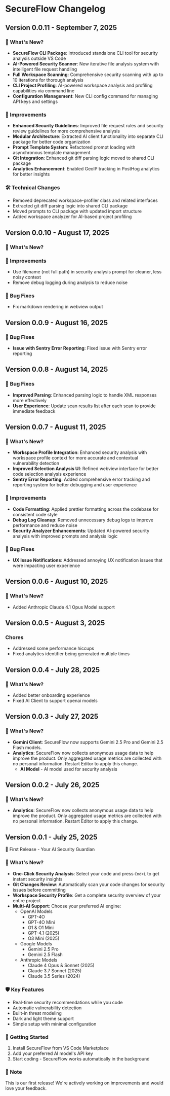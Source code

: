 # SecureFlow Changelog

## Version 0.0.11 - September 7, 2025

### 🚀 What's New?

- **SecureFlow CLI Package**: Introduced standalone CLI tool for security analysis outside VS Code
- **AI-Powered Security Scanner**: New iterative file analysis system with intelligent file request handling
- **Full Workspace Scanning**: Comprehensive security scanning with up to 10 iterations for thorough analysis
- **CLI Project Profiling**: AI-powered workspace analysis and profiling capabilities via command line
- **Configuration Management**: New CLI config command for managing API keys and settings

### 🔧 Improvements

- **Enhanced Security Guidelines**: Improved file request rules and security review guidelines for more comprehensive analysis
- **Modular Architecture**: Extracted AI client functionality into separate CLI package for better code organization
- **Prompt Template System**: Refactored prompt loading with asynchronous template management
- **Git Integration**: Enhanced git diff parsing logic moved to shared CLI package
- **Analytics Enhancement**: Enabled GeoIP tracking in PostHog analytics for better insights

### 🛠️ Technical Changes

- Removed deprecated workspace-profiler class and related interfaces
- Extracted git diff parsing logic into shared CLI package
- Moved prompts to CLI package with updated import structure
- Added workspace analyzer for AI-based project profiling

## Version 0.0.10 - August 17, 2025

### 🚀 What's New?

### 🔧 Improvements

- Use filename (not full path) in security analysis prompt for cleaner, less noisy context
- Remove debug logging during analysis to reduce noise

### 🐛 Bug Fixes

- Fix markdown rendering in webview output

## Version 0.0.9 - August 16, 2025

### 🐛 Bug Fixes

- **Issue with Sentry Error Reporting**: Fixed issue with Sentry error reporting


## Version 0.0.8 - August 14, 2025

### 🐛 Bug Fixes

- **Improved Parsing**: Enhanced parsing logic to handle XML responses more effectively
- **User Experience**: Update scan results list after each scan to provide immediate feedback


## Version 0.0.7 - August 11, 2025

### 🚀 What's New?

- **Workspace Profile Integration**: Enhanced security analysis with workspace profile context for more accurate and contextual vulnerability detection
- **Improved Selection Analysis UI**: Refined webview interface for better code selection analysis experience
- **Sentry Error Reporting**: Added comprehensive error tracking and reporting system for better debugging and user experience

### 🔧 Improvements

- **Code Formatting**: Applied prettier formatting across the codebase for consistent code style
- **Debug Log Cleanup**: Removed unnecessary debug logs to improve performance and reduce noise
- **Security Analyzer Enhancements**: Updated AI-powered security analysis with improved prompts and analysis logic

### 🐛 Bug Fixes

- **UX Issue Notifications**: Addressed annoying UX notification issues that were impacting user experience

## Version 0.0.6 - August 10, 2025

### 🚀 What's New?

- Added Anthropic Claude 4.1 Opus Model support

## Version 0.0.5 - August 3, 2025

### Chores

- Addressed some performance hiccups
- Fixed analytics identifier being generated multiple times

## Version 0.0.4 - July 28, 2025

### 🚀 What's New?

- Added better onboarding experience
- Fixed AI Client to support openai models


## Version 0.0.3 - July 27, 2025

### 🎯 What's New?
- **Gemini Client**: SecureFlow now supports Gemini 2.5 Pro and Gemini 2.5 Flash models.
- **Analytics**: SecureFlow now collects anonymous usage data to help improve the product. Only aggregated usage metrics are collected with no personal information. Restart Editor to apply this change.
  - **AI Model** - AI model used for security analysis
  

## Version 0.0.2 - July 26, 2025

### 🎯 What's New?
- **Analytics**: SecureFlow now collects anonymous usage data to help improve the product. Only aggregated usage metrics are collected with no personal information. Restart Editor to apply this change.

## Version 0.0.1 - July 25, 2025

🚀 First Release - Your AI Security Guardian

### 🎯 What's New?
- **One-Click Security Analysis**: Select your code and press `Cmd+L` to get instant security insights
- **Git Changes Review**: Automatically scan your code changes for security issues before committing
- **Workspace Security Profile**: Get a complete security overview of your entire project
- **Multi-AI Support**: Choose your preferred AI engine:
  - OpenAI Models
    - GPT-4O
    - GPT-4O Mini
    - O1 & O1 Mini
    - GPT-4.1 (2025)
    - O3 Mini (2025)
  - Google Models
    - Gemini 2.5 Pro
    - Gemini 2.5 Flash
  - Anthropic Models
    - Claude 4 Opus & Sonnet (2025)
    - Claude 3.7 Sonnet (2025)
    - Claude 3.5 Series (2024)

### 🛡️ Key Features
- Real-time security recommendations while you code
- Automatic vulnerability detection
- Built-in threat modeling
- Dark and light theme support
- Simple setup with minimal configuration

### 🔧 Getting Started
1. Install SecureFlow from VS Code Marketplace
2. Add your preferred AI model's API key
3. Start coding - SecureFlow works automatically in the background

### 📝 Note
This is our first release! We're actively working on improvements and would love your feedback.